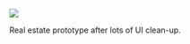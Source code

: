 ![](https://db-feed.s3.amazonaws.com/legacy/Screen_Shot_2016-10-13_at_11_36_01_AM-1476373018339.png)

Real estate prototype after lots of UI clean-up.
